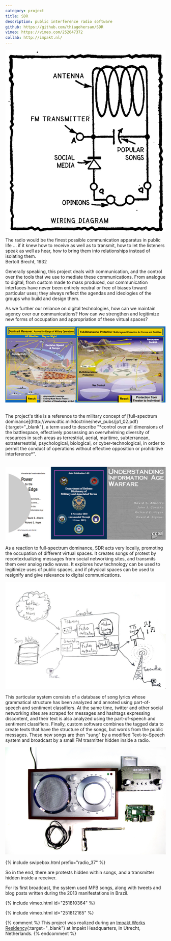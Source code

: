 ```yaml
---
category: project
title: SDR
description: public interference radio software
github: https://github.com/thiagohersan/SDR
vimeo: https://vimeo.com/252647372
collab: http://impakt.nl/
---
```

![](/assets/projects/sdr/diagram00.png)

<div class="quote">
  The radio would be the finest possible communication apparatus in public life ... if it knew how to receive as well as to transmit, how to let the listeners speak as well as hear, how to bring them into relationships instead of isolating them.<br>
  <span class="quote-author">Bertolt Brecht, 1932</span>
</div>

Generally speaking, this project deals with communication, and the control over the tools that we use to mediate these communications. From analogue to digital, from custom made to mass produced, our communication interfaces have never been entirely neutral or free of biases toward particular uses; they always reflect the agendas and ideologies of the groups who build and design them.

As we further our reliance on digital technologies, how can we maintain agency over our communications? How can we strengthen and legitimize new forms of occupation and appropriation of these virtual spaces?

![](/assets/projects/sdr/fsd.jpg)

<p style="color:#fff;line-height:0.25;">.</p>
The project's title is a reference to the military concept of [full-spectrum dominance](http://www.dtic.mil/doctrine/new_pubs/jp1_02.pdf){:target="_blank"}, a term used to describe "*control over all dimensions of the battlespace, effectively possessing an overwhelming diversity of resources in such areas as terrestrial, aerial, maritime, subterranean, extraterrestrial, psychological, biological, or cyber-technological, in order to permit the conduct of operations without effective opposition or prohibitive interference*".
<p style="color:#fff;line-height:0.25;">.</p>

![](/assets/projects/sdr/reports.jpg)

As a reaction to full-spectrum dominance, SDR acts very locally, promoting the occupation of different virtual spaces. It creates songs of protest by recontextualizing messages from social networking sites, and transmits them over analog radio waves. It explores how technology can be used to legitimize uses of public spaces, and if physical spaces can be used to resignify and give relevance to digital communications.

![](/assets/projects/sdr/diagram01.jpg)

This particular system consists of a database of song lyrics whose grammatical structure has been analyzed and annoted using part-of-speech and sentiment classifiers. At the same time, twitter and other social networking sites are scraped for messages and hashtags expressing discontent, and their text is also analyzed using the part-of-speech and sentiment classifiers. Finally, custom software combines the tagged data to create texts that have the structure of the songs, but words from the public messages. These new songs are then "sung" by a modified Text-to-Speech system and broadcast by a small FM trasmitter hidden inside a radio.

![](/assets/projects/sdr/radio_3774.jpg)

{% include swipebox.html prefix="radio_37" %}

So in the end, there are protests hidden within songs, and a transmitter hidden inside a receiver.

For its first broadcast, the system used MPB songs, along with tweets and blog posts written during the 2013 manifestations in Brazil.

{% include vimeo.html id="251810364" %}

{% include vimeo.html id="251812165" %}

{% comment %}
This project was realized during an [Impakt Works Residency](http://impakt.nl/headquarters/works/impakt-artist-in-residence-2015/resident-artist-thiago-hersan/){:target="_blank"} at Impakt Headquarters, in Utrecht, Netherlands.
{% endcomment %}
